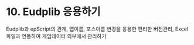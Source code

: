 # 10. Eudplib 응용하기

Eudplib과 epScript의 관계, 맵이름, 포스이름 변경을 응용한 편리한 버전관리, Excel 파일과 연동하여 게임데이터 외부에서 관리하기